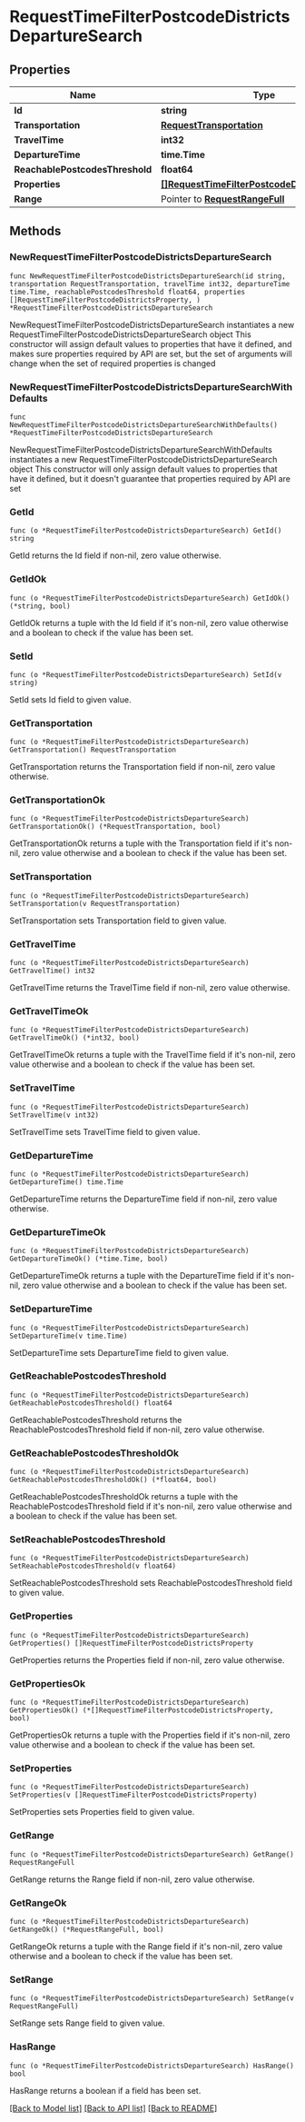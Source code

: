 # RequestTimeFilterPostcodeDistrictsDepartureSearch

## Properties

Name | Type | Description | Notes
------------ | ------------- | ------------- | -------------
**Id** | **string** |  | 
**Transportation** | [**RequestTransportation**](RequestTransportation.md) |  | 
**TravelTime** | **int32** |  | 
**DepartureTime** | **time.Time** |  | 
**ReachablePostcodesThreshold** | **float64** |  | 
**Properties** | [**[]RequestTimeFilterPostcodeDistrictsProperty**](RequestTimeFilterPostcodeDistrictsProperty.md) |  | 
**Range** | Pointer to [**RequestRangeFull**](RequestRangeFull.md) |  | [optional] 

## Methods

### NewRequestTimeFilterPostcodeDistrictsDepartureSearch

`func NewRequestTimeFilterPostcodeDistrictsDepartureSearch(id string, transportation RequestTransportation, travelTime int32, departureTime time.Time, reachablePostcodesThreshold float64, properties []RequestTimeFilterPostcodeDistrictsProperty, ) *RequestTimeFilterPostcodeDistrictsDepartureSearch`

NewRequestTimeFilterPostcodeDistrictsDepartureSearch instantiates a new RequestTimeFilterPostcodeDistrictsDepartureSearch object
This constructor will assign default values to properties that have it defined,
and makes sure properties required by API are set, but the set of arguments
will change when the set of required properties is changed

### NewRequestTimeFilterPostcodeDistrictsDepartureSearchWithDefaults

`func NewRequestTimeFilterPostcodeDistrictsDepartureSearchWithDefaults() *RequestTimeFilterPostcodeDistrictsDepartureSearch`

NewRequestTimeFilterPostcodeDistrictsDepartureSearchWithDefaults instantiates a new RequestTimeFilterPostcodeDistrictsDepartureSearch object
This constructor will only assign default values to properties that have it defined,
but it doesn't guarantee that properties required by API are set

### GetId

`func (o *RequestTimeFilterPostcodeDistrictsDepartureSearch) GetId() string`

GetId returns the Id field if non-nil, zero value otherwise.

### GetIdOk

`func (o *RequestTimeFilterPostcodeDistrictsDepartureSearch) GetIdOk() (*string, bool)`

GetIdOk returns a tuple with the Id field if it's non-nil, zero value otherwise
and a boolean to check if the value has been set.

### SetId

`func (o *RequestTimeFilterPostcodeDistrictsDepartureSearch) SetId(v string)`

SetId sets Id field to given value.


### GetTransportation

`func (o *RequestTimeFilterPostcodeDistrictsDepartureSearch) GetTransportation() RequestTransportation`

GetTransportation returns the Transportation field if non-nil, zero value otherwise.

### GetTransportationOk

`func (o *RequestTimeFilterPostcodeDistrictsDepartureSearch) GetTransportationOk() (*RequestTransportation, bool)`

GetTransportationOk returns a tuple with the Transportation field if it's non-nil, zero value otherwise
and a boolean to check if the value has been set.

### SetTransportation

`func (o *RequestTimeFilterPostcodeDistrictsDepartureSearch) SetTransportation(v RequestTransportation)`

SetTransportation sets Transportation field to given value.


### GetTravelTime

`func (o *RequestTimeFilterPostcodeDistrictsDepartureSearch) GetTravelTime() int32`

GetTravelTime returns the TravelTime field if non-nil, zero value otherwise.

### GetTravelTimeOk

`func (o *RequestTimeFilterPostcodeDistrictsDepartureSearch) GetTravelTimeOk() (*int32, bool)`

GetTravelTimeOk returns a tuple with the TravelTime field if it's non-nil, zero value otherwise
and a boolean to check if the value has been set.

### SetTravelTime

`func (o *RequestTimeFilterPostcodeDistrictsDepartureSearch) SetTravelTime(v int32)`

SetTravelTime sets TravelTime field to given value.


### GetDepartureTime

`func (o *RequestTimeFilterPostcodeDistrictsDepartureSearch) GetDepartureTime() time.Time`

GetDepartureTime returns the DepartureTime field if non-nil, zero value otherwise.

### GetDepartureTimeOk

`func (o *RequestTimeFilterPostcodeDistrictsDepartureSearch) GetDepartureTimeOk() (*time.Time, bool)`

GetDepartureTimeOk returns a tuple with the DepartureTime field if it's non-nil, zero value otherwise
and a boolean to check if the value has been set.

### SetDepartureTime

`func (o *RequestTimeFilterPostcodeDistrictsDepartureSearch) SetDepartureTime(v time.Time)`

SetDepartureTime sets DepartureTime field to given value.


### GetReachablePostcodesThreshold

`func (o *RequestTimeFilterPostcodeDistrictsDepartureSearch) GetReachablePostcodesThreshold() float64`

GetReachablePostcodesThreshold returns the ReachablePostcodesThreshold field if non-nil, zero value otherwise.

### GetReachablePostcodesThresholdOk

`func (o *RequestTimeFilterPostcodeDistrictsDepartureSearch) GetReachablePostcodesThresholdOk() (*float64, bool)`

GetReachablePostcodesThresholdOk returns a tuple with the ReachablePostcodesThreshold field if it's non-nil, zero value otherwise
and a boolean to check if the value has been set.

### SetReachablePostcodesThreshold

`func (o *RequestTimeFilterPostcodeDistrictsDepartureSearch) SetReachablePostcodesThreshold(v float64)`

SetReachablePostcodesThreshold sets ReachablePostcodesThreshold field to given value.


### GetProperties

`func (o *RequestTimeFilterPostcodeDistrictsDepartureSearch) GetProperties() []RequestTimeFilterPostcodeDistrictsProperty`

GetProperties returns the Properties field if non-nil, zero value otherwise.

### GetPropertiesOk

`func (o *RequestTimeFilterPostcodeDistrictsDepartureSearch) GetPropertiesOk() (*[]RequestTimeFilterPostcodeDistrictsProperty, bool)`

GetPropertiesOk returns a tuple with the Properties field if it's non-nil, zero value otherwise
and a boolean to check if the value has been set.

### SetProperties

`func (o *RequestTimeFilterPostcodeDistrictsDepartureSearch) SetProperties(v []RequestTimeFilterPostcodeDistrictsProperty)`

SetProperties sets Properties field to given value.


### GetRange

`func (o *RequestTimeFilterPostcodeDistrictsDepartureSearch) GetRange() RequestRangeFull`

GetRange returns the Range field if non-nil, zero value otherwise.

### GetRangeOk

`func (o *RequestTimeFilterPostcodeDistrictsDepartureSearch) GetRangeOk() (*RequestRangeFull, bool)`

GetRangeOk returns a tuple with the Range field if it's non-nil, zero value otherwise
and a boolean to check if the value has been set.

### SetRange

`func (o *RequestTimeFilterPostcodeDistrictsDepartureSearch) SetRange(v RequestRangeFull)`

SetRange sets Range field to given value.

### HasRange

`func (o *RequestTimeFilterPostcodeDistrictsDepartureSearch) HasRange() bool`

HasRange returns a boolean if a field has been set.


[[Back to Model list]](../README.md#documentation-for-models) [[Back to API list]](../README.md#documentation-for-api-endpoints) [[Back to README]](../README.md)


